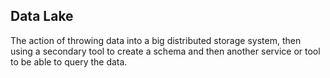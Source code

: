 ## Data Lake

The action of throwing data into a big distributed storage system,
then using a secondary tool to create a schema and then another service or tool
to be able to query the data.
